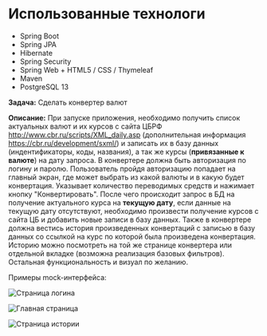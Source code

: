 # Использованные технологи
- Spring Boot
- Spring JPA
- Hibernate
- Spring Security
- Spring Web + HTML5 / CSS / Thymeleaf
- Maven
- PostgreSQL 13

**Задача:**
Сделать конвертер валют

**Описание:**
При запуске приложения, необходимо получить список актуальных валют и их курсов с сайта ЦБРФ http://www.cbr.ru/scripts/XML_daily.asp (дополнительная информация https://cbr.ru/development/sxml/) и записать их в базу данных (индентификаторы, коды, названия), а так же курсы (**привязанные к валюте**) на дату запроса. В конвертере должна быть авторизация по логину и паролю. Пользователь пройдя авторизацию попадает на главный экран, где может выбрать из какой валюты и в какую будет конвертация. Указывает количество переводимых средств и нажимает кнопку "Конвертировать". После чего происходит запрос в БД на получение актуального курса на **текущую дату**, если данные на текущую дату отсутствуют, необходимо произвести получение курсов с сайта ЦБ и добавить новые записи в базу данных. Также в конвертере должна вестись история произведенных конвертаций с записью в базу данных со ссылкой на курс по которой была произведена конвертация. Историю можно посмотреть на той же странице конвертера или отдельной вкладке (возможна реализация базовых фильтров). Остальная функциональность и визуал по желанию.

Примеры mock-интерфейса:

![Страница логина](https://github.com/revkov/JAVA.SB2.TEST/blob/master/login.png?raw=true "Экран логина")

![Главная страница](https://github.com/revkov/JAVA.SB2.TEST/blob/master/converter.png?raw=true "Основная форма")

![Страница истории](https://github.com/revkov/JAVA.SB2.TEST/blob/master/history.png?raw=true "История")



